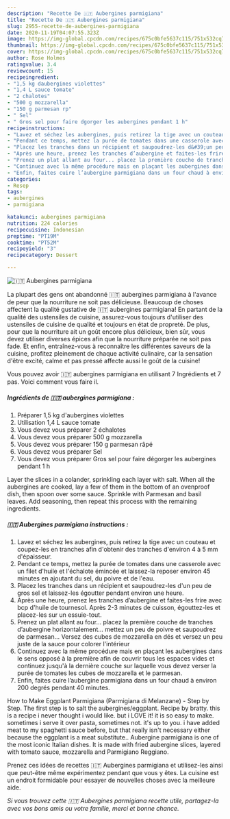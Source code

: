```yaml
---
description: "Recette De 🇮🇹 Aubergines parmigiana"
title: "Recette De 🇮🇹 Aubergines parmigiana"
slug: 2955-recette-de-aubergines-parmigiana
date: 2020-11-19T04:07:55.323Z
image: https://img-global.cpcdn.com/recipes/675c0bfe5637c115/751x532cq70/🇮🇹-aubergines-parmigiana-photo-principale-de-la-recette.jpg
thumbnail: https://img-global.cpcdn.com/recipes/675c0bfe5637c115/751x532cq70/🇮🇹-aubergines-parmigiana-photo-principale-de-la-recette.jpg
cover: https://img-global.cpcdn.com/recipes/675c0bfe5637c115/751x532cq70/🇮🇹-aubergines-parmigiana-photo-principale-de-la-recette.jpg
author: Rose Holmes
ratingvalue: 3.4
reviewcount: 15
recipeingredient:
- "1,5 kg daubergines violettes"
- "1,4 L sauce tomate"
- "2 chalotes"
- "500 g mozzarella"
- "150 g parmesan rp"
- " Sel"
- " Gros sel pour faire dgorger les aubergines pendant 1 h"
recipeinstructions:
- "Lavez et séchez les aubergines, puis retirez la tige avec un couteau et coupez-les en tranches afin d&#39;obtenir des tranches d&#39;environ 4 à 5 mm d&#39;épaisseur."
- "Pendant ce temps, mettez la purée de tomates dans une casserole avec un filet d&#39;huile et l&#39;échalote émincée et laissez-la reposer environ 45 minutes en ajoutant du sel, du poivre et de l&#39;eau."
- "Placez les tranches dans un récipient et saupoudrez-les d&#39;un peu de gros sel et laissez-les égoutter pendant environ une heure."
- "Après une heure, prenez les tranches d’aubergine et faites-les frire avec bcp d&#39;huile de tournesol. Après 2-3 minutes de cuisson, égouttez-les et placez-les sur un essuie-tout."
- "Prenez un plat allant au four... placez la première couche de tranches d’aubergine horizontalement... mettez un peu de poivre et saupoudrez de parmesan... Versez des cubes de mozzarella en dés et versez un peu juste de la sauce pour colorer l&#39;intérieur"
- "Continuez avec la même procédure mais en plaçant les aubergines dans le sens opposé à la première afin de couvrir tous les espaces vides et continuez jusqu&#39;à la dernière couche sur laquelle vous devez verser la purée de tomates les cubes de mozzarella et le parmesan."
- "Enfin, faites cuire l’aubergine parmigiana dans un four chaud à environ 200 degrés pendant 40 minutes."
categories:
- Resep
tags:
- aubergines
- parmigiana

katakunci: aubergines parmigiana 
nutrition: 224 calories
recipecuisine: Indonesian
preptime: "PT19M"
cooktime: "PT52M"
recipeyield: "3"
recipecategory: Dessert

---
```



![🇮🇹 Aubergines parmigiana](https://img-global.cpcdn.com/recipes/675c0bfe5637c115/751x532cq70/🇮🇹-aubergines-parmigiana-photo-principale-de-la-recette.jpg)

La plupart des gens ont abandonné 🇮🇹 aubergines parmigiana à l'avance de peur que la nourriture ne soit pas délicieuse. Beaucoup de choses affectent la qualité gustative de 🇮🇹 aubergines parmigiana! En partant de la qualité des ustensiles de cuisine, assurez-vous toujours d'utiliser des ustensiles de cuisine de qualité et toujours en état de propreté. De plus, pour que la nourriture ait un goût encore plus délicieux, bien sûr, vous devez utiliser diverses épices afin que la nourriture préparée ne soit pas fade. Et enfin, entraînez-vous à reconnaître les différentes saveurs de la cuisine, profitez pleinement de chaque activité culinaire, car la sensation d'être excité, calme et pas pressé affecte aussi le goût de la cuisine!

<!--inarticleads1-->

Vous pouvez avoir 🇮🇹 aubergines parmigiana en utilisant 7 Ingrédients et 7 pas. Voici comment vous faire il.

##### Ingrédients de 🇮🇹 aubergines parmigiana :

1. Préparer 1,5 kg d&#39;aubergines violettes
1. Utilisation 1,4 L sauce tomate
1. Vous devez vous préparer 2 échalotes
1. Vous devez vous préparer 500 g mozzarella
1. Vous devez vous préparer 150 g parmesan râpé
1. Vous devez vous préparer  Sel
1. Vous devez vous préparer  Gros sel pour faire dégorger les aubergines pendant 1 h


Layer the slices in a colander, sprinkling each layer with salt. When all the aubergines are cooked, lay a few of them in the bottom of an ovenproof dish, then spoon over some sauce. Sprinkle with Parmesan and basil leaves. Add seasoning, then repeat this process with the remaining ingredients. 

<!--inarticleads2-->

##### 🇮🇹 Aubergines parmigiana instructions :

1. Lavez et séchez les aubergines, puis retirez la tige avec un couteau et coupez-les en tranches afin d&#39;obtenir des tranches d&#39;environ 4 à 5 mm d&#39;épaisseur.
1. Pendant ce temps, mettez la purée de tomates dans une casserole avec un filet d&#39;huile et l&#39;échalote émincée et laissez-la reposer environ 45 minutes en ajoutant du sel, du poivre et de l&#39;eau.
1. Placez les tranches dans un récipient et saupoudrez-les d&#39;un peu de gros sel et laissez-les égoutter pendant environ une heure.
1. Après une heure, prenez les tranches d’aubergine et faites-les frire avec bcp d&#39;huile de tournesol. Après 2-3 minutes de cuisson, égouttez-les et placez-les sur un essuie-tout.
1. Prenez un plat allant au four... placez la première couche de tranches d’aubergine horizontalement... mettez un peu de poivre et saupoudrez de parmesan... Versez des cubes de mozzarella en dés et versez un peu juste de la sauce pour colorer l&#39;intérieur
1. Continuez avec la même procédure mais en plaçant les aubergines dans le sens opposé à la première afin de couvrir tous les espaces vides et continuez jusqu&#39;à la dernière couche sur laquelle vous devez verser la purée de tomates les cubes de mozzarella et le parmesan.
1. Enfin, faites cuire l’aubergine parmigiana dans un four chaud à environ 200 degrés pendant 40 minutes.


How to Make Eggplant Parmigiana (Parmigiana di Melanzane) - Step by Step. The first step is to salt the aubergines/eggplant. Recipe by bratty. this is a recipe i never thought i would like. but i LOVE it! it is so easy to make. sometimes i serve it over pasta, sometimes not. it&#39;s up to you. i have added meat to my spaghetti sauce before, but that really isn&#39;t necessary either because the eggplant is a meat substitute.. Aubergine parmigiana is one of the most iconic Italian dishes. It is made with fried aubergine slices, layered with tomato sauce, mozzarella and Parmigiano Reggiano. 

<!--inarticleads1-->

<p>
Prenez ces idées de recettes 🇮🇹 Aubergines parmigiana et utilisez-les ainsi que peut-être même expérimentez pendant que vous y êtes. La cuisine est un endroit formidable pour essayer de nouvelles choses avec la meilleure aide.
</p>

<p>
<i>Si vous trouvez cette 🇮🇹 Aubergines parmigiana recette utile, partagez-la avec vos bons amis ou votre famille, merci et bonne chance.</i>
</p>
